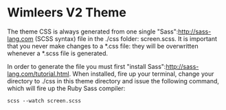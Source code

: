 # Wimleers V2 Theme

The theme CSS is always generated from one single "Sass":http://sass-lang.com (SCSS syntax) file in the ./css folder: screen.scss. It is important that you never make changes to a *.css file: they will be overwritten whenever a *.scss file is generated.

In order to generate the file you must first "install Sass":http://sass-lang.com/tutorial.html. When installed, fire up your terminal, change your directory to ./css in this theme directory and issue the following command, which will fire up the Ruby Sass compiler:

    scss --watch screen.scss